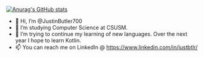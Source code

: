 [![Anurag's GitHub stats](https://github-readme-stats.vercel.app/api?username=justinbutler700)](https://github.com/anuraghazra/github-readme-stats)

- 👋 Hi, I’m @JustinButler700
- 👀 I’m studying Computer Science at CSUSM.
- 🌱 I’m trying to continue my learning of new languages. Over the next year I hope to learn Kotlin.
- 📫 You can reach me on LinkedIn @ https://www.linkedin.com/in/justbtlr/

<!---
JustinButler700/JustinButler700 is a ✨ special ✨ repository because its `README.md` (this file) appears on your GitHub profile.
You can click the Preview link to take a look at your changes.
--->
